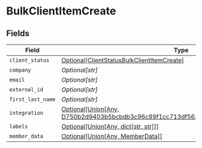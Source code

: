 # BulkClientItemCreate


## Fields

| Field                                                                                                                                            | Type                                                                                                                                             | Required                                                                                                                                         | Description                                                                                                                                      |
| ------------------------------------------------------------------------------------------------------------------------------------------------ | ------------------------------------------------------------------------------------------------------------------------------------------------ | ------------------------------------------------------------------------------------------------------------------------------------------------ | ------------------------------------------------------------------------------------------------------------------------------------------------ |
| `client_status`                                                                                                                                  | [Optional[ClientStatusBulkClientItemCreate]](../../models/shared/clientstatusbulkclientitemcreate.md)                                            | :heavy_minus_sign:                                                                                                                               | N/A                                                                                                                                              |
| `company`                                                                                                                                        | *Optional[str]*                                                                                                                                  | :heavy_minus_sign:                                                                                                                               | N/A                                                                                                                                              |
| `email`                                                                                                                                          | *Optional[str]*                                                                                                                                  | :heavy_minus_sign:                                                                                                                               | N/A                                                                                                                                              |
| `external_id`                                                                                                                                    | *Optional[str]*                                                                                                                                  | :heavy_minus_sign:                                                                                                                               | N/A                                                                                                                                              |
| `first_last_name`                                                                                                                                | *Optional[str]*                                                                                                                                  | :heavy_minus_sign:                                                                                                                               | N/A                                                                                                                                              |
| `integration`                                                                                                                                    | [Optional[Union[Any, D750b2d9403b5bcbdb3c96c89f1cc713df563d587f16e5f39f5ab546c08a20a0]]](../../models/shared/bulkclientitemcreateintegration.md) | :heavy_minus_sign:                                                                                                                               | N/A                                                                                                                                              |
| `labels`                                                                                                                                         | [Optional[Union[Any, dict[str, str]]]](../../models/shared/bulkclientitemcreatelabels.md)                                                        | :heavy_minus_sign:                                                                                                                               | N/A                                                                                                                                              |
| `member_data`                                                                                                                                    | [Optional[Union[Any, MemberData]]](../../models/shared/bulkclientitemcreatememberdata.md)                                                        | :heavy_minus_sign:                                                                                                                               | N/A                                                                                                                                              |